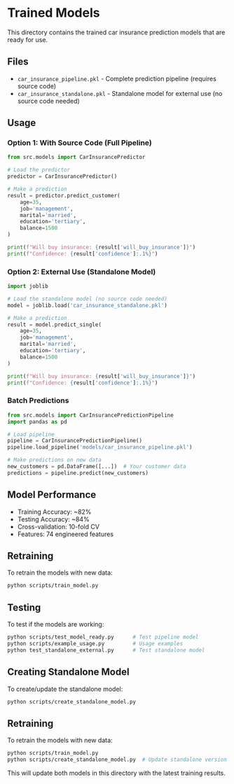 # Trained Models

This directory contains the trained car insurance prediction models that are ready for use.

## Files

- `car_insurance_pipeline.pkl` - Complete prediction pipeline (requires source code)
- `car_insurance_standalone.pkl` - Standalone model for external use (no source code needed)

## Usage

### Option 1: With Source Code (Full Pipeline)
```python
from src.models import CarInsurancePredictor

# Load the predictor
predictor = CarInsurancePredictor()

# Make a prediction
result = predictor.predict_customer(
    age=35,
    job='management',
    marital='married',
    education='tertiary',
    balance=1500
)

print(f"Will buy insurance: {result['will_buy_insurance']}")
print(f"Confidence: {result['confidence']:.1%}")
```

### Option 2: External Use (Standalone Model)
```python
import joblib

# Load the standalone model (no source code needed)
model = joblib.load('car_insurance_standalone.pkl')

# Make a prediction
result = model.predict_single(
    age=35,
    job='management',
    marital='married',
    education='tertiary',
    balance=1500
)

print(f"Will buy insurance: {result['will_buy_insurance']}")
print(f"Confidence: {result['confidence']:.1%}")
```

### Batch Predictions
```python
from src.models import CarInsurancePredictionPipeline
import pandas as pd

# Load pipeline
pipeline = CarInsurancePredictionPipeline()
pipeline.load_pipeline('models/car_insurance_pipeline.pkl')

# Make predictions on new data
new_customers = pd.DataFrame([...])  # Your customer data
predictions = pipeline.predict(new_customers)
```

## Model Performance

- Training Accuracy: ~82%
- Testing Accuracy: ~84%
- Cross-validation: 10-fold CV
- Features: 74 engineered features

## Retraining

To retrain the models with new data:
```bash
python scripts/train_model.py
```

## Testing

To test if the models are working:
```bash
python scripts/test_model_ready.py      # Test pipeline model
python scripts/example_usage.py         # Usage examples
python test_standalone_external.py      # Test standalone model
```

## Creating Standalone Model

To create/update the standalone model:
```bash
python scripts/create_standalone_model.py
```

## Retraining

To retrain the models with new data:
```bash
python scripts/train_model.py
python scripts/create_standalone_model.py  # Update standalone version
```

This will update both models in this directory with the latest training results.